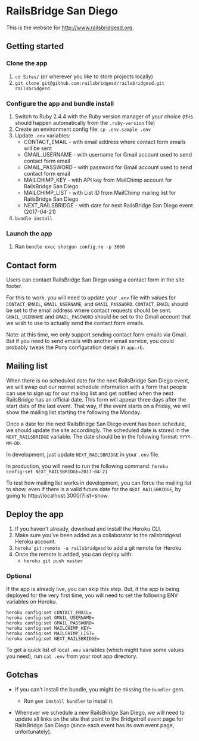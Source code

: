 # RailsBridge San Diego

This is the website for http://www.railsbridgesd.org.

## Getting started

### Clone the app
1. `cd Sites/` (or wherever you like to store projects locally)
2. `git clone git@github.com:railsbridgesd/railsbridgesd.git railsbridgesd`

### Configure the app and bundle install
1. Switch to Ruby 2.4.4 with the Ruby version manager of your choice (this
should happen automatically from the `.ruby-version` file)
2. Create an environment config file: `cp .env.sample .env`
3. Update `.env` variables:   
   - CONTACT_EMAIL    - with email address where contact form emails will be sent
   - GMAIL_USERNAME   - with username for Gmail account used to send contact form email
   - GMAIL_PASSWORD   - with password for Gmail account used to send contact form email
   - MAILCHIMP_KEY    - with API key from MailChimp account for RailsBridge San Diego
   - MAILCHIMP_LIST   - with List ID from MailChimp mailing list for RailsBridge San Diego
   - NEXT_RAILSBRIDGE - with date for next RailsBridge San Diego event (2017-04-21)
4. `bundle install`

### Launch the app
1. Run `bundle exec shotgun config.ru -p 3000`

## Contact form
Users can contact RailsBridge San Diego using a contact form in the site footer.

For this to work, you will need to update your `.env` file with values for
`CONTACT_EMAIL`, `GMAIL_USERNAME`, and `GMAIL_PASSWORD`. `CONTACT_EMAIL` should
be set to the email address where contact requests should be sent.
`GMAIL_USERNAME` and `GMAIL_PASSWORD` should be set to the Gmail account that we
wish to use to actually send the contact form emails.

Note: at this time, we only support sending contact form emails via Gmail. But
if you need to send emails with another email service, you could probably tweak
the Pony configuration details in `app.rb`.

## Mailing list
When there is no scheduled date for the next RailsBridge San Diego event, we
will swap out our normal schedule information with a form that people can use to
sign up for our mailing list and get notified when the next RailsBridge has an
official date. This form will appear three days after the start date of the last
event. That way, if the event starts on a Friday, we will show the mailing list
starting the following the Monday.

Once a date for the next RailsBridge San Diego event has been schedule, we
should update the site accordingly. The scheduled date is stored in the
`NEXT_RAILSBRIDGE` variable. The date should be in the following format:
`YYYY-MM-DD`.

In development, just update `NEXT_RAILSBRIDGE` in your `.env` file.

In production, you will need to run the following command:
`heroku config:set NEXT_RAILSBRIDGE=2017-04-21`

To test how mailing list works in development, you can force the mailing list to
show, even if there is a valid future date for the `NEXT_RAILSBRIDGE`, by going
to http://localhost:3000/?list=show.

## Deploy the app

1. If you haven't already, download and install the Heroku CLI.
2. Make sure you've been added as a collaborator to the railsbridgesd Heroku account. 
3. `heroku git:remote -a railsbridgesd` to add a git remote for Heroku.
4. Once the remote is added, you can deploy with:
    - `heroku git push master`

### Optional  

If the app is already live, you can skip this step. But, if the app is being
deployed for the very first time, you will need to set the following ENV
variables on Heroku.

   ```
   heroku config:set CONTACT_EMAIL=  
   heroku config:set GMAIL_USERNAME=
   heroku config:set GMAIL_PASSWORD=
   heroku config:set MAILCHIMP_KEY=
   heroku config:set MAILCHIMP_LIST=
   heroku config:set NEXT_RAILSBRIDGE=
   ```
   
   To get a quick list of local `.env` variables (which might have some values
   you need), run `cat .env` from your root app directory.
   
## Gotchas

- If you can't install the bundle, you might be missing the `bundler` gem.
  - Run `gem install bundler` to install it.

- Whenever we schedule a new RailsBridge San Diego, we will need to update all links
on the site that point to the Bridgetroll event page for RailsBridge San Diego 
(since each event has its own event page, unfortunately).
